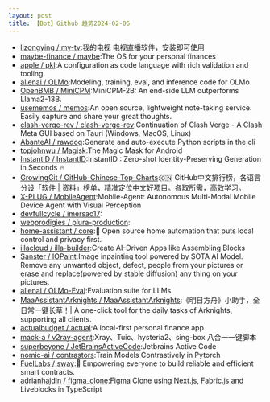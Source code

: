 ```yaml
---
layout: post
title: 【Bot】Github 趋势2024-02-06
---
```


* [lizongying / my-tv](https://github.com/lizongying/my-tv):我的电视 电视直播软件，安装即可使用
* [maybe-finance / maybe](https://github.com/maybe-finance/maybe):The OS for your personal finances
* [apple / pkl](https://github.com/apple/pkl):A configuration as code language with rich validation and tooling.
* [allenai / OLMo](https://github.com/allenai/OLMo):Modeling, training, eval, and inference code for OLMo
* [OpenBMB / MiniCPM](https://github.com/OpenBMB/MiniCPM):MiniCPM-2B: An end-side LLM outperforms Llama2-13B.
* [usememos / memos](https://github.com/usememos/memos):An open source, lightweight note-taking service. Easily capture and share your great thoughts.
* [clash-verge-rev / clash-verge-rev](https://github.com/clash-verge-rev/clash-verge-rev):Continuation of Clash Verge - A Clash Meta GUI based on Tauri (Windows, MacOS, Linux)
* [AbanteAI / rawdog](https://github.com/AbanteAI/rawdog):Generate and auto-execute Python scripts in the cli
* [topjohnwu / Magisk](https://github.com/topjohnwu/Magisk):The Magic Mask for Android
* [InstantID / InstantID](https://github.com/InstantID/InstantID):InstantID : Zero-shot Identity-Preserving Generation in Seconds 🔥
* [GrowingGit / GitHub-Chinese-Top-Charts](https://github.com/GrowingGit/GitHub-Chinese-Top-Charts):🇨🇳 GitHub中文排行榜，各语言分设「软件 | 资料」榜单，精准定位中文好项目。各取所需，高效学习。
* [X-PLUG / MobileAgent](https://github.com/X-PLUG/MobileAgent):Mobile-Agent: Autonomous Multi-Modal Mobile Device Agent with Visual Perception
* [devfullcycle / imersao17](https://github.com/devfullcycle/imersao17):
* [webprodigies / plura-production](https://github.com/webprodigies/plura-production):
* [home-assistant / core](https://github.com/home-assistant/core):🏡 Open source home automation that puts local control and privacy first.
* [illacloud / illa-builder](https://github.com/illacloud/illa-builder):Create AI-Driven Apps like Assembling Blocks
* [Sanster / IOPaint](https://github.com/Sanster/IOPaint):Image inpainting tool powered by SOTA AI Model. Remove any unwanted object, defect, people from your pictures or erase and replace(powered by stable diffusion) any thing on your pictures.
* [allenai / OLMo-Eval](https://github.com/allenai/OLMo-Eval):Evaluation suite for LLMs
* [MaaAssistantArknights / MaaAssistantArknights](https://github.com/MaaAssistantArknights/MaaAssistantArknights):《明日方舟》小助手，全日常一键长草！| A one-click tool for the daily tasks of Arknights, supporting all clients.
* [actualbudget / actual](https://github.com/actualbudget/actual):A local-first personal finance app
* [mack-a / v2ray-agent](https://github.com/mack-a/v2ray-agent):Xray、Tuic、hysteria2、sing-box 八合一一键脚本
* [superbeyone / JetBrainsActiveCode](https://github.com/superbeyone/JetBrainsActiveCode):Jetbrains Active Code
* [nomic-ai / contrastors](https://github.com/nomic-ai/contrastors):Train Models Contrastively in Pytorch
* [FuelLabs / sway](https://github.com/FuelLabs/sway):🌴 Empowering everyone to build reliable and efficient smart contracts.
* [adrianhajdin / figma_clone](https://github.com/adrianhajdin/figma_clone):Figma Clone using Next.js, Fabric.js and Liveblocks in TypeScript

